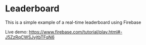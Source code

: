 Leaderboard
===========

This is a simple example of a real-time leaderboard using Firebase

Live demo: https://www.firebase.com/tutorial/play.html#-J5ZzRqCWSJvjtbTFqN6
